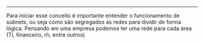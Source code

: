-------

Para iniciar esse conceito é importante entender o funcionamento de subnets, ou seja como são segregados as redes para dividir de forma lógica. Pensando em uma empresa podemos ter uma rede para cada área (TI, financeiro, rh, entre outros)